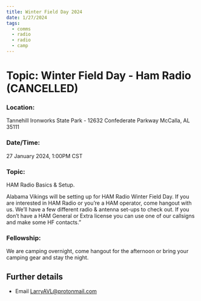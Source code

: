 ```yaml
---
title: Winter Field Day 2024
date: 1/27/2024
tags:
  - comms
  - radio
  - radio
  - camp
---
```

# Topic: Winter Field Day - Ham Radio (CANCELLED)
### Location:
Tannehill Ironworks State Park - 12632 Confederate Parkway McCalla, AL 35111
### Date/Time:
27 January 2024, 1:00PM CST
### Topic:
HAM Radio Basics & Setup.

Alabama Vikings will be setting up for HAM Radio Winter Field Day. If you are interested in HAM Radio or you’re a HAM operator, come hangout with us. We’ll have a few different radio & antenna set-ups to check out. If you don’t have a HAM General or Extra license you can use one of our callsigns and make some HF contacts.”
### Fellowship:
We are camping overnight, come hangout for the afternoon or bring your camping gear and stay the night.
## Further details
- Email [LarryAVL@protonmail.com](mailto:LarryAVL@protonmail.com)